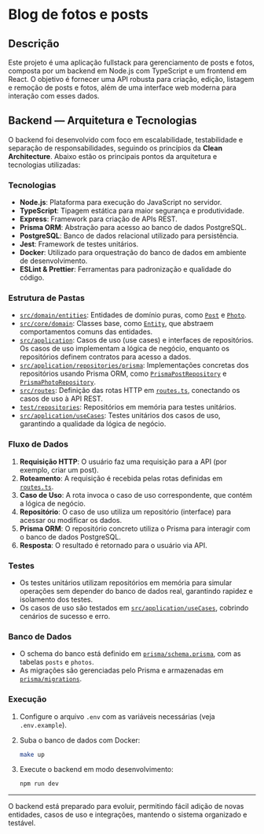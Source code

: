# Blog de fotos e posts

## Descrição

Este projeto é uma aplicação fullstack para gerenciamento de posts e fotos, composta por um backend em Node.js com TypeScript e um frontend em React. O objetivo é fornecer uma API robusta para criação, edição, listagem e remoção de posts e fotos, além de uma interface web moderna para interação com esses dados.

## Backend — Arquitetura e Tecnologias

O backend foi desenvolvido com foco em escalabilidade, testabilidade e separação de responsabilidades, seguindo os princípios da **Clean Architecture**. Abaixo estão os principais pontos da arquitetura e tecnologias utilizadas:

### Tecnologias

- **Node.js**: Plataforma para execução do JavaScript no servidor.
- **TypeScript**: Tipagem estática para maior segurança e produtividade.
- **Express**: Framework para criação de APIs REST.
- **Prisma ORM**: Abstração para acesso ao banco de dados PostgreSQL.
- **PostgreSQL**: Banco de dados relacional utilizado para persistência.
- **Jest**: Framework de testes unitários.
- **Docker**: Utilizado para orquestração do banco de dados em ambiente de desenvolvimento.
- **ESLint & Prettier**: Ferramentas para padronização e qualidade do código.

### Estrutura de Pastas

- [`src/domain/entities`](backend/src/domain/entities): Entidades de domínio puras, como [`Post`](backend/src/domain/entities/Post.ts) e [`Photo`](backend/src/domain/entities/Photo.ts).
- [`src/core/domain`](backend/src/core/domain): Classes base, como [`Entity`](backend/src/core/domain/Entity.ts), que abstraem comportamentos comuns das entidades.
- [`src/application`](backend/src/application): Casos de uso (use cases) e interfaces de repositórios. Os casos de uso implementam a lógica de negócio, enquanto os repositórios definem contratos para acesso a dados.
- [`src/application/repositories/prisma`](backend/src/application/repositories/prisma): Implementações concretas dos repositórios usando Prisma ORM, como [`PrismaPostRepository`](backend/src/application/repositories/prisma/prisma-post-repository.ts) e [`PrismaPhotoRepository`](backend/src/application/repositories/prisma/prisma-photo-repository.ts).
- [`src/routes`](backend/src/routes): Definição das rotas HTTP em [`routes.ts`](backend/src/routes/routes.ts), conectando os casos de uso à API REST.
- [`test/repositories`](backend/test/repositories): Repositórios em memória para testes unitários.
- [`src/application/useCases`](backend/src/application/useCases): Testes unitários dos casos de uso, garantindo a qualidade da lógica de negócio.

### Fluxo de Dados

1. **Requisição HTTP**: O usuário faz uma requisição para a API (por exemplo, criar um post).
2. **Roteamento**: A requisição é recebida pelas rotas definidas em [`routes.ts`](backend/src/routes/routes.ts).
3. **Caso de Uso**: A rota invoca o caso de uso correspondente, que contém a lógica de negócio.
4. **Repositório**: O caso de uso utiliza um repositório (interface) para acessar ou modificar os dados.
5. **Prisma ORM**: O repositório concreto utiliza o Prisma para interagir com o banco de dados PostgreSQL.
6. **Resposta**: O resultado é retornado para o usuário via API.

### Testes

- Os testes unitários utilizam repositórios em memória para simular operações sem depender do banco de dados real, garantindo rapidez e isolamento dos testes.
- Os casos de uso são testados em [`src/application/useCases`](backend/src/application/useCases), cobrindo cenários de sucesso e erro.

### Banco de Dados

- O schema do banco está definido em [`prisma/schema.prisma`](backend/prisma/schema.prisma), com as tabelas `posts` e `photos`.
- As migrações são gerenciadas pelo Prisma e armazenadas em [`prisma/migrations`](backend/prisma/migrations).

### Execução

1. Configure o arquivo `.env` com as variáveis necessárias (veja `.env.example`).
2. Suba o banco de dados com Docker:

   ```sh
   make up
   ```

3. Execute o backend em modo desenvolvimento:

   ```sh
   npm run dev
   ```

---

O backend está preparado para evoluir, permitindo fácil adição de novas entidades, casos de uso e integrações, mantendo o sistema organizado e testável.
